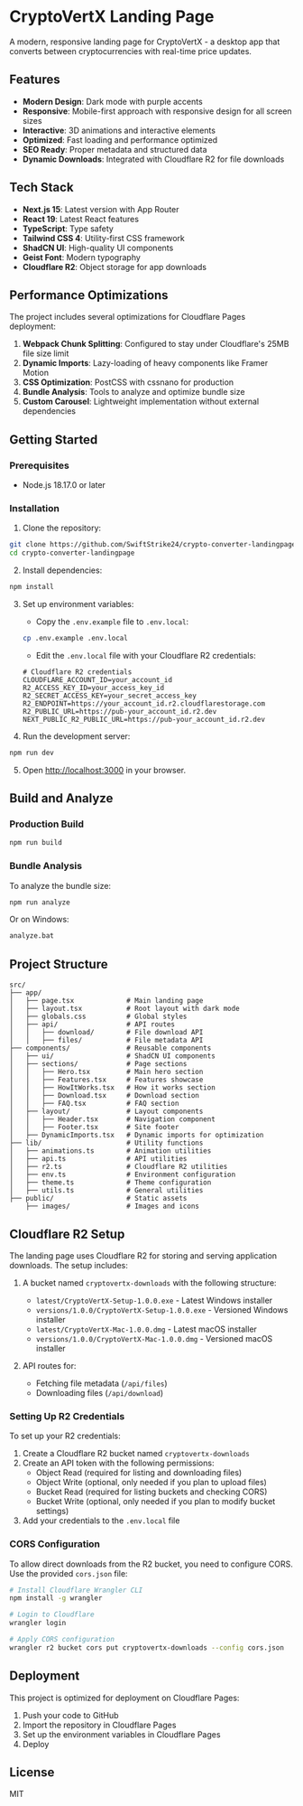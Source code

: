 # CryptoVertX Landing Page

A modern, responsive landing page for CryptoVertX - a desktop app that converts between cryptocurrencies with real-time price updates.

## Features

- **Modern Design**: Dark mode with purple accents
- **Responsive**: Mobile-first approach with responsive design for all screen sizes
- **Interactive**: 3D animations and interactive elements
- **Optimized**: Fast loading and performance optimized
- **SEO Ready**: Proper metadata and structured data
- **Dynamic Downloads**: Integrated with Cloudflare R2 for file downloads

## Tech Stack

- **Next.js 15**: Latest version with App Router
- **React 19**: Latest React features
- **TypeScript**: Type safety
- **Tailwind CSS 4**: Utility-first CSS framework
- **ShadCN UI**: High-quality UI components
- **Geist Font**: Modern typography
- **Cloudflare R2**: Object storage for app downloads

## Performance Optimizations

The project includes several optimizations for Cloudflare Pages deployment:

1. **Webpack Chunk Splitting**: Configured to stay under Cloudflare's 25MB file size limit
2. **Dynamic Imports**: Lazy-loading of heavy components like Framer Motion
3. **CSS Optimization**: PostCSS with cssnano for production
4. **Bundle Analysis**: Tools to analyze and optimize bundle size
5. **Custom Carousel**: Lightweight implementation without external dependencies

## Getting Started

### Prerequisites

- Node.js 18.17.0 or later

### Installation

1. Clone the repository:
```bash
git clone https://github.com/SwiftStrike24/crypto-converter-landingpage.git
cd crypto-converter-landingpage
```

2. Install dependencies:
```bash
npm install
```

3. Set up environment variables:
   - Copy the `.env.example` file to `.env.local`:
   ```bash
   cp .env.example .env.local
   ```
   - Edit the `.env.local` file with your Cloudflare R2 credentials:
   ```
   # Cloudflare R2 credentials
   CLOUDFLARE_ACCOUNT_ID=your_account_id
   R2_ACCESS_KEY_ID=your_access_key_id
   R2_SECRET_ACCESS_KEY=your_secret_access_key
   R2_ENDPOINT=https://your_account_id.r2.cloudflarestorage.com
   R2_PUBLIC_URL=https://pub-your_account_id.r2.dev
   NEXT_PUBLIC_R2_PUBLIC_URL=https://pub-your_account_id.r2.dev
   ```

4. Run the development server:
```bash
npm run dev
```

5. Open [http://localhost:3000](http://localhost:3000) in your browser.

## Build and Analyze

### Production Build

```bash
npm run build
```

### Bundle Analysis

To analyze the bundle size:

```bash
npm run analyze
```

Or on Windows:

```bash
analyze.bat
```

## Project Structure

```
src/
├── app/
│   ├── page.tsx             # Main landing page
│   ├── layout.tsx           # Root layout with dark mode
│   ├── globals.css          # Global styles
│   ├── api/                 # API routes
│   │   ├── download/        # File download API
│   │   ├── files/           # File metadata API
├── components/              # Reusable components
│   ├── ui/                  # ShadCN UI components
│   ├── sections/            # Page sections
│   │   ├── Hero.tsx         # Main hero section
│   │   ├── Features.tsx     # Features showcase
│   │   ├── HowItWorks.tsx   # How it works section
│   │   ├── Download.tsx     # Download section
│   │   ├── FAQ.tsx          # FAQ section
│   ├── layout/              # Layout components
│   │   ├── Header.tsx       # Navigation component
│   │   ├── Footer.tsx       # Site footer
│   ├── DynamicImports.tsx   # Dynamic imports for optimization
├── lib/                     # Utility functions
│   ├── animations.ts        # Animation utilities
│   ├── api.ts               # API utilities
│   ├── r2.ts                # Cloudflare R2 utilities
│   ├── env.ts               # Environment configuration
│   ├── theme.ts             # Theme configuration
│   ├── utils.ts             # General utilities
├── public/                  # Static assets
    ├── images/              # Images and icons
```

## Cloudflare R2 Setup

The landing page uses Cloudflare R2 for storing and serving application downloads. The setup includes:

1. A bucket named `cryptovertx-downloads` with the following structure:
   - `latest/CryptoVertX-Setup-1.0.0.exe` - Latest Windows installer
   - `versions/1.0.0/CryptoVertX-Setup-1.0.0.exe` - Versioned Windows installer
   - `latest/CryptoVertX-Mac-1.0.0.dmg` - Latest macOS installer
   - `versions/1.0.0/CryptoVertX-Mac-1.0.0.dmg` - Versioned macOS installer

2. API routes for:
   - Fetching file metadata (`/api/files`)
   - Downloading files (`/api/download`)

### Setting Up R2 Credentials

To set up your R2 credentials:

1. Create a Cloudflare R2 bucket named `cryptovertx-downloads`
2. Create an API token with the following permissions:
   - Object Read (required for listing and downloading files)
   - Object Write (optional, only needed if you plan to upload files)
   - Bucket Read (required for listing buckets and checking CORS)
   - Bucket Write (optional, only needed if you plan to modify bucket settings)
3. Add your credentials to the `.env.local` file

### CORS Configuration

To allow direct downloads from the R2 bucket, you need to configure CORS. Use the provided `cors.json` file:

```bash
# Install Cloudflare Wrangler CLI
npm install -g wrangler

# Login to Cloudflare
wrangler login

# Apply CORS configuration
wrangler r2 bucket cors put cryptovertx-downloads --config cors.json
```

## Deployment

This project is optimized for deployment on Cloudflare Pages:

1. Push your code to GitHub
2. Import the repository in Cloudflare Pages
3. Set up the environment variables in Cloudflare Pages
4. Deploy

## License

MIT
